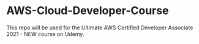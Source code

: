 # AWS-Cloud-Developer-Course
 This repo will be used for the Ultimate AWS Certified Developer Associate 2021 - NEW course on Udemy. 
